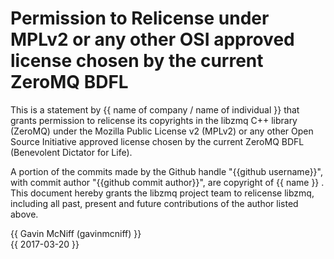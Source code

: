 # Permission to Relicense under MPLv2 or any other OSI approved license chosen by the current ZeroMQ BDFL

This is a statement by {{ name of company / name of individual }}
that grants permission to relicense its copyrights in the libzmq C++
library (ZeroMQ) under the Mozilla Public License v2 (MPLv2) or any other 
Open Source Initiative approved license chosen by the current ZeroMQ 
BDFL (Benevolent Dictator for Life).

A portion of the commits made by the Github handle "{{github username}}", with
commit author "{{github commit author}}", are copyright of {{ name }} .
This document hereby grants the libzmq project team to relicense libzmq, 
including all past, present and future contributions of the author listed above.

{{ Gavin McNiff (gavinmcniff) }}  
{{ 2017-03-20 }}
